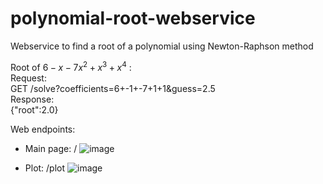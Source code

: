 # polynomial-root-webservice
Webservice to find a root of a polynomial using Newton-Raphson method

Root of $6-x-7x^2+x^3+x^4$ : 
<br>
Request:
<br>
GET /solve?coefficients=6+-1+-7+1+1&guess=2.5
<br>
Response:
<br>
{"root":2.0}
<br>

Web endpoints:
- Main page: /
![image](https://github.com/ndsgit01/polynomial-root-webservice/assets/51270897/ab95fba4-bdfd-4619-bf5a-1d132dbfa076)

- Plot: /plot
![image](https://github.com/ndsgit01/polynomial-root-webservice/assets/51270897/5425828c-4fc4-4af4-8d7d-dfc706459899)



